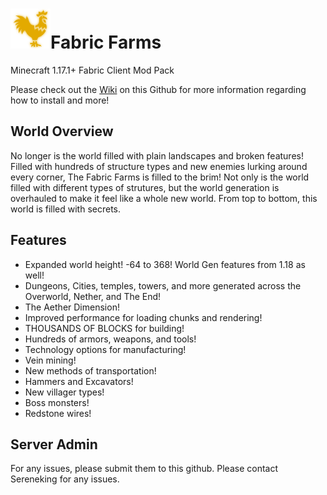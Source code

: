 # ![FabricFarms](/server-icon.png)Fabric Farms
Minecraft 1.17.1+ Fabric Client Mod Pack

Please check out the [Wiki](/%2E%2E/wiki/Home) on this Github for more information regarding how to install and more!

## World Overview
No longer is the world filled with plain landscapes and broken features! Filled with hundreds of structure types and new enemies lurking around every corner, The Fabric Farms is filled to the brim! Not only is the world filled with different types of strutures, but the world generation is overhauled to make it feel like a whole new world. From top to bottom, this world is filled with secrets.

## Features
- Expanded world height! -64 to 368! World Gen features from 1.18 as well!
- Dungeons, Cities, temples, towers, and more generated across the Overworld, Nether, and The End!
- The Aether Dimension!
- Improved performance for loading chunks and rendering!
- THOUSANDS OF BLOCKS for building!
- Hundreds of armors, weapons, and tools!
- Technology options for manufacturing!
- Vein mining!
- New methods of transportation!
- Hammers and Excavators!
- New villager types!
- Boss monsters!
- Redstone wires!

## Server Admin
For any issues, please submit them to this github. Please contact Sereneking for any issues.